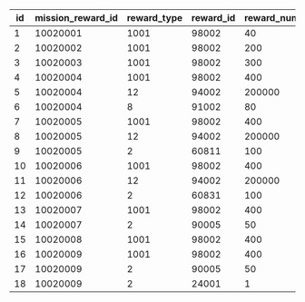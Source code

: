 |id|mission_reward_id|reward_type|reward_id|reward_num|
| --- | --- | --- | --- | --- |
|1|10020001|1001|98002|40|
|2|10020002|1001|98002|200|
|3|10020003|1001|98002|300|
|4|10020004|1001|98002|400|
|5|10020004|12|94002|200000|
|6|10020004|8|91002|80|
|7|10020005|1001|98002|400|
|8|10020005|12|94002|200000|
|9|10020005|2|60811|100|
|10|10020006|1001|98002|400|
|11|10020006|12|94002|200000|
|12|10020006|2|60831|100|
|13|10020007|1001|98002|400|
|14|10020007|2|90005|50|
|15|10020008|1001|98002|400|
|16|10020009|1001|98002|400|
|17|10020009|2|90005|50|
|18|10020009|2|24001|1|